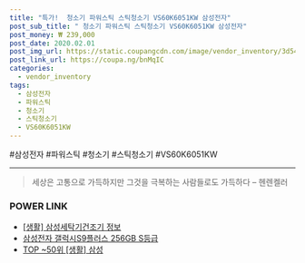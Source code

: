 ```yaml
--- 
title: "특가!  청소기 파워스틱 스틱청소기 VS60K6051KW 삼성전자" 
post_sub_title: " 청소기 파워스틱 스틱청소기 VS60K6051KW 삼성전자" 
post_money: ₩ 239,000 
post_date: 2020.02.01 
post_img_url: https://static.coupangcdn.com/image/vendor_inventory/3d54/422f0a696586094c63966db790dbae25658b21d996e650f5936a14e0dde1.jpg 
post_link_url: https://coupa.ng/bnMqIC 
categories: 
  - vendor_inventory 
tags: 
  - 삼성전자 
  - 파워스틱 
  - 청소기 
  - 스틱청소기 
  - VS60K6051KW 
--- 
```

  #삼성전자 #파워스틱 #청소기 #스틱청소기 #VS60K6051KW 
<hr> 

> 세상은 고통으로 가득하지만 그것을 극복하는 사람들로도 가득하다 – 헨렌켈러 


### POWER LINK

* <a href="https://blog.naver.com/santokki14/221770913855" target="_blank"> [생활] 삼성세탁기건조기 정보 </a>
* <a href="https://blog.naver.com/sakai111/221785429682" target="_blank">삼성전자 갤럭시S9플러스 256GB S등급</a>
* <a href="https://blog.naver.com/fasyy4321/221781598396" target="_blank"> TOP ~50위 [생활] 삼성</a>
